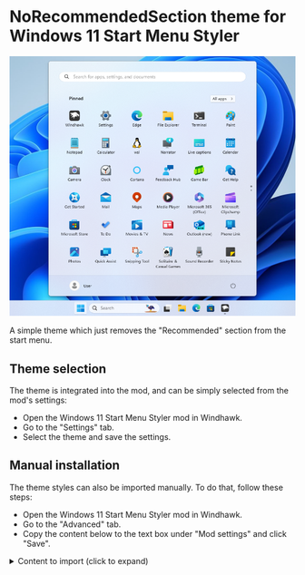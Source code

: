 # NoRecommendedSection theme for Windows 11 Start Menu Styler

![Screenshot](screenshot.png)

A simple theme which just removes the "Recommended" section from the start menu.

## Theme selection

The theme is integrated into the mod, and can be simply selected from the mod's
settings:

* Open the Windows 11 Start Menu Styler mod in Windhawk.
* Go to the "Settings" tab.
* Select the theme and save the settings.

## Manual installation

The theme styles can also be imported manually. To do that, follow these steps:

* Open the Windows 11 Start Menu Styler mod in Windhawk.
* Go to the "Advanced" tab.
* Copy the content below to the text box under "Mod settings" and click "Save".

<details>
<summary>Content to import (click to expand)</summary>

```json
{
  "controlStyles[0].target": "Windows.UI.Xaml.Controls.Grid#ShowMoreSuggestions",
  "controlStyles[0].styles[0]": "Visibility=Collapsed",
  "controlStyles[1].target": "Windows.UI.Xaml.Controls.Grid#SuggestionsParentContainer",
  "controlStyles[1].styles[0]": "Visibility=Collapsed",
  "controlStyles[2].target": "Windows.UI.Xaml.Controls.Grid#TopLevelSuggestionsListHeader",
  "controlStyles[2].styles[0]": "Visibility=Collapsed",
  "controlStyles[3].target": "StartMenu.PinnedList",
  "controlStyles[3].styles[0]": "Height=504"
}
```
</details>

